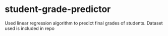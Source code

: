 # student-grade-predictor
Used linear regression algorithm to predict final grades of students.
Dataset used is included in repo
